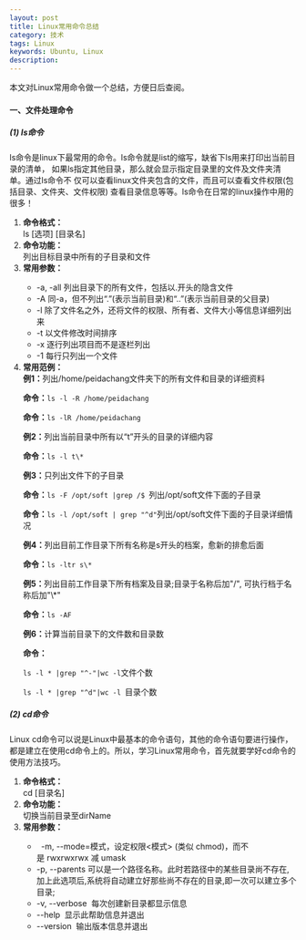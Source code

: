 ```yaml
---
layout: post
title: Linux常用命令总结 
category: 技术
tags: Linux 
keywords: Ubuntu, Linux
description: 
---
```



本文对Linux常用命令做一个总结，方便日后查阅。


<h4><strong> 一、文件处理命令</strong></h4>

<h5><strong>(1) ls命令</strong></h5>
<p>
ls命令是linux下最常用的命令。ls命令就是list的缩写，缺省下ls用来打印出当前目录的清单，
如果ls指定其他目录，那么就会显示指定目录里的文件及文件夹清单。通过ls命令不
仅可以查看linux文件夹包含的文件，而且可以查看文件权限(包括目录、文件夹、文件权限)
查看目录信息等等。ls命令在日常的linux操作中用的很多！
</p>

<ol>
<li><strong>命令格式：</strong></li>
ls&nbsp;[选项]&nbsp;[目录名]
<li><strong>命令功能：</strong></li>
列出目标目录中所有的子目录和文件
<li><strong>常用参数：</strong></li>
<ul>
<li>-a, -all 列出目录下的所有文件，包括以.开头的隐含文件</li>
<li>-A&nbsp;同-a，但不列出“.”(表示当前目录)和“..”(表示当前目录的父目录)</li>
<li>-l&nbsp;除了文件名之外，还将文件的权限、所有者、文件大小等信息详细列出来</li>
<li>-t&nbsp;以文件修改时间排序</li>
<li>-x&nbsp;逐行列出项目而不是逐栏列出</li>
<li>-1&nbsp;每行只列出一个文件</li>
</ul>
<li><strong>常用范例：</strong></li>
<strong>例1：</strong>列出/home/peidachang文件夹下的所有文件和目录的详细资料
<p><strong>命令：</strong><code>ls -l -R /home/peidachang</code></p>
<p><strong>命令：</strong><code>ls -lR /home/peidachang</code></p>
<strong>例2：</strong>列出当前目录中所有以“t”开头的目录的详细内容
<p><strong>命令：</strong><code>ls -l t\*</code></p>
<strong>例3：</strong>只列出文件下的子目录
<p><strong>命令：</strong><code>ls -F /opt/soft |grep /$ </code>列出/opt/soft文件下面的子目录</p>
<p><strong>命令：</strong><code>ls -l /opt/soft | grep "^d"</code>列出/opt/soft文件下面的子目录详细情况</p>
<strong>例4：</strong>列出目前工作目录下所有名称是s开头的档案，愈新的排愈后面
<p><strong>命令：</strong><code>ls -ltr s\*</code></p>
<strong>例5：</strong>列出目前工作目录下所有档案及目录;目录于名称后加"/", 可执行档于名称后加"\*"
<p><strong>命令：</strong><code>ls -AF</code></p>
<strong>例6：</strong>计算当前目录下的文件数和目录数
<p><strong>命令：</strong></p>
<p><code>ls -l * |grep "^-"|wc -l</code>文件个数</p>
<p><code>ls -l * |grep "^d"|wc -l </code>目录个数</p>
</ol>


<h5><strong>(2) cd命令</strong></h5>
<p>
Linux cd命令可以说是Linux中最基本的命令语句，其他的命令语句要进行操作，
都是建立在使用cd命令上的。所以，学习Linux常用命令，首先就要学好cd命令的使用方法技巧。
</p>

<ol>
<li><strong>命令格式：</strong></li>
cd&nbsp;[目录名]
<li><strong>命令功能：</strong></li>
切换当前目录至dirName
<li><strong>常用参数：</strong></li>
<ul>
<li>&nbsp;&nbsp;-m,&nbsp;--mode=模式，设定权限&lt;模式&gt;&nbsp;(类似&nbsp;chmod)，而不是&nbsp;rwxrwxrwx&nbsp;减&nbsp;umask</li>
<li>-p, --parents&nbsp;可以是一个路径名称。此时若路径中的某些目录尚不存在,加上此选项后,系统将自动建立好那些尚不存在的目录,即一次可以建立多个目录; </li>
<li>-v, --verbose &nbsp;每次创建新目录都显示信息</li>
<li>--help &nbsp;显示此帮助信息并退出</li>
<li>--version &nbsp;输出版本信息并退出</li>
</ul>
</ol>

